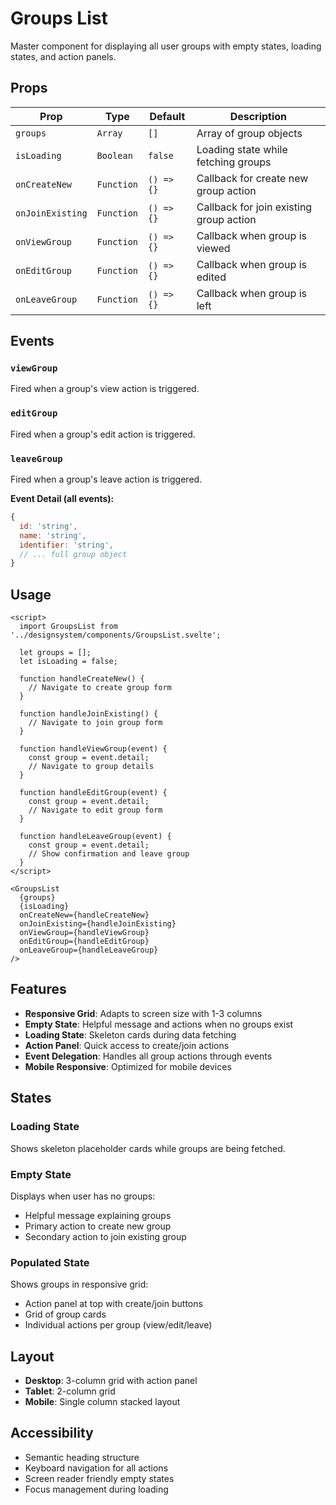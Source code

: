 # Groups List

Master component for displaying all user groups with empty states, loading states, and action panels.

## Props

| Prop | Type | Default | Description |
|------|------|---------|-------------|
| `groups` | `Array` | `[]` | Array of group objects |
| `isLoading` | `Boolean` | `false` | Loading state while fetching groups |
| `onCreateNew` | `Function` | `() => {}` | Callback for create new group action |
| `onJoinExisting` | `Function` | `() => {}` | Callback for join existing group action |
| `onViewGroup` | `Function` | `() => {}` | Callback when group is viewed |
| `onEditGroup` | `Function` | `() => {}` | Callback when group is edited |
| `onLeaveGroup` | `Function` | `() => {}` | Callback when group is left |

## Events

### `viewGroup`
Fired when a group's view action is triggered.

### `editGroup`
Fired when a group's edit action is triggered.

### `leaveGroup`
Fired when a group's leave action is triggered.

**Event Detail (all events):**
```javascript
{
  id: 'string',
  name: 'string',
  identifier: 'string',
  // ... full group object
}
```

## Usage

```svelte
<script>
  import GroupsList from '../designsystem/components/GroupsList.svelte';

  let groups = [];
  let isLoading = false;

  function handleCreateNew() {
    // Navigate to create group form
  }

  function handleJoinExisting() {
    // Navigate to join group form
  }

  function handleViewGroup(event) {
    const group = event.detail;
    // Navigate to group details
  }

  function handleEditGroup(event) {
    const group = event.detail;
    // Navigate to edit group form
  }

  function handleLeaveGroup(event) {
    const group = event.detail;
    // Show confirmation and leave group
  }
</script>

<GroupsList 
  {groups}
  {isLoading}
  onCreateNew={handleCreateNew}
  onJoinExisting={handleJoinExisting}
  onViewGroup={handleViewGroup}
  onEditGroup={handleEditGroup}
  onLeaveGroup={handleLeaveGroup}
/>
```

## Features

- **Responsive Grid**: Adapts to screen size with 1-3 columns
- **Empty State**: Helpful message and actions when no groups exist
- **Loading State**: Skeleton cards during data fetching
- **Action Panel**: Quick access to create/join actions
- **Event Delegation**: Handles all group actions through events
- **Mobile Responsive**: Optimized for mobile devices

## States

### Loading State
Shows skeleton placeholder cards while groups are being fetched.

### Empty State
Displays when user has no groups:
- Helpful message explaining groups
- Primary action to create new group
- Secondary action to join existing group

### Populated State
Shows groups in responsive grid:
- Action panel at top with create/join buttons
- Grid of group cards
- Individual actions per group (view/edit/leave)

## Layout

- **Desktop**: 3-column grid with action panel
- **Tablet**: 2-column grid
- **Mobile**: Single column stacked layout

## Accessibility

- Semantic heading structure
- Keyboard navigation for all actions
- Screen reader friendly empty states
- Focus management during loading
